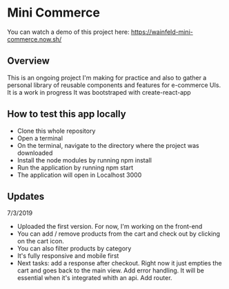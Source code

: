 # Mini Commerce
You can watch a demo of this project here: https://wainfeld-mini-commerce.now.sh/

## Overview

This is an ongoing project I'm making for practice and also to gather a personal library of reusable components and features for e-commerce UIs. It is a work in progress
It was bootstraped with create-react-app

## How to test this app locally
- Clone this whole repository
- Open a terminal
- On the terminal, navigate to the directory where the project was downloaded
- Install the node modules by running npm install
- Run the application by running npm start
- The application will open in Localhost 3000

## Updates
7/3/2019
- Uploaded the first version. For now, I'm working on the front-end 
- You can add / remove products from the cart and check out by clicking on the cart icon. 
- You can also filter products by category
- It's fully responsive and mobile first
- Next tasks: add a response after checkout. Right now it just empties the cart and goes back to the main view. Add error handling. It will be essential when it's integrated whith an api. Add router.
